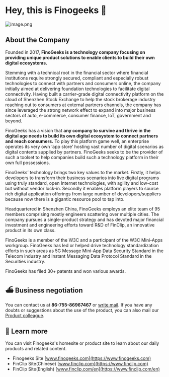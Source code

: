 # Hey, this is Finogeeks 👋
![image.png](https://www.finogeeks.com/static/media/pc_banner.264632db.png)

## About the Company
Founded in 2017, **FinoGeeks is a technology company focusing on providing unique product solutions to enable clients to build their own digital ecosystems.** 
 
Stemming with a technical root in the financial sector where financial institutions require strongly secured, compliant and especially robust technologies to connect with partners and consumers online, the company initially aimed at delivering foundation technologies to facilitate digital connectivity. Having built a carrier-grade digital connectivity platform on the cloud of Shenzhen Stock Exchange to help the stock brokerage industry reaching out to consumers at external partners channels, the company has since leveraged the strong network effect to expand into major business sectors of auto, e-commerce, consumer finance, IoT, government and beyond.
 
FinoGeeks has a vision that **any company to survive and thrive in the digital age needs to build its own digital ecosystem to connect partners and reach consumers.** To play this platform game well, an enterprise operates its very own ‘app store’ hosting vast number of digital scenarios as digital contents supplied by partners. FinoGeeks seeks to be the provider of such a toolset to help companies build such a technology platform in their own full possessions.
 
FinoGeeks’ technology brings two key values to the market. Firstly, it helps developers to transform their business scenarios into live digital programs using truly standard, open Internet technologies, with agility and low-cost but without vendor lock-in. Secondly it enables platform players to source rich digital application offerings from large number of developers/suppliers because now there is a gigantic resource pool to tap into.
 
Headquartered in Shenzhen China, FinoGeeks employs an elite team of 95 members comprising mostly engineers scattering over multiple cities. The company pursues a single-product strategy and has devoted major financial investment and engineering efforts toward R&D of FinClip, an innovative product in its own class.
 
FinoGeeks is a member of the W3C and a participant of the W3C Mini-Apps workgroup. FinoGeeks has led or helped drive technology standardization efforts in such areas as 5G Message Mini-App Data Security Standard in the Telecom industry and Instant Messaging Data Protocol Standard in the Securities industry.
 
FinoGeeks has filed 30+ patents and won various awards.

## ⛴ Business negotiation
You can contact us at **86-755-86967467** or [write mail](mailto:contact@finogeeks.com). If you have any doubts or suggestions about the use of the product, you can also mail our [Product colleague](mailto:product@finogeeks.com).

## 🍿 Learn more
You can visit Finogeeks's homesite or product site to learn about our daily products and related content.

- Finogeeks Site [www.finogeeks.com](https://www.finogeeks.com)
- FinClip Site(Chinese) [www.finclip.com](https://www.finclip.com)
- FinClip Site(English) [www.finclip.com/en](https://www.finclip.com/en)
